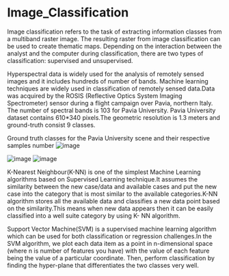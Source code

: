 # Image_Classification
Image classification refers to the task of extracting information classes from a multiband raster image. The resulting raster from image classification can be used to create thematic maps. Depending on the interaction between the analyst and the computer during classification, there are two types of classification: supervised and unsupervised.

Hyperspectral data is widely used for the analysis of remotely sensed images and it includes hundreds of number of bands. Machine learning techniques are widely used in classification of remotely sensed data.Data was acquired by the ROSIS (Reflective Optics System Imaging Spectrometer) sensor during a flight campaign over Pavia, northern Italy. 
The number of spectral bands is 103 for Pavia University. Pavia University dataset contains 610*340 pixels.The geometric resolution is 1.3 meters and ground-truth consist 9 classes.

Ground truth classes for the Pavia University scene and their respective samples number
![image](https://user-images.githubusercontent.com/64328738/120937034-b2f5bb00-c728-11eb-8b79-e70dbfb110f0.png)



 ![image](https://user-images.githubusercontent.com/64328738/120937038-bbe68c80-c728-11eb-91e0-045c44a41f7b.png)
                                                  ![image](https://user-images.githubusercontent.com/64328738/120937041-c1dc6d80-c728-11eb-9319-bc584122e84b.png)
                    

K-Nearest Neighbour(K-NN) is one of the simplest Machine Learning algorithms based on Supervised Learning technique.It assumes the similarity between the new case/data and available cases and put the new case into the category that is most similar to the available categories.K-NN algorithm stores all the available data and classifies a new data point based on the similarity.This means when new data appears then it can be easily classified into a well suite category by using K- NN algorithm.


Support Vector Machine(SVM) is a supervised machine learning algorithm which can be used for both classification or regression challenges.In the SVM algorithm, we plot each data item as a point in n-dimensional space (where n is number of features you have) with the value of each feature being the value of a particular coordinate. Then, perform classification by finding the hyper-plane that differentiates the two classes very well.

